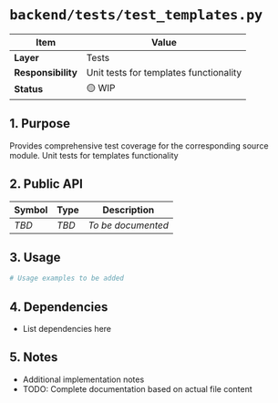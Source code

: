 # `backend/tests/test_templates.py`

| Item               | Value                                                              |
| ------------------ | ------------------------------------------------------------------ |
| **Layer**          | Tests                                                           |
| **Responsibility** | Unit tests for templates functionality                                                   |
| **Status**         | 🟡 WIP                                                            |

## 1. Purpose

Provides comprehensive test coverage for the corresponding source module. Unit tests for templates functionality

## 2. Public API

| Symbol       | Type     | Description            |
| ------------ | -------- | ---------------------- |
| *TBD*        | *TBD*    | *To be documented*     |

## 3. Usage

```python
# Usage examples to be added
```

## 4. Dependencies

- List dependencies here

## 5. Notes

- Additional implementation notes
- TODO: Complete documentation based on actual file content
